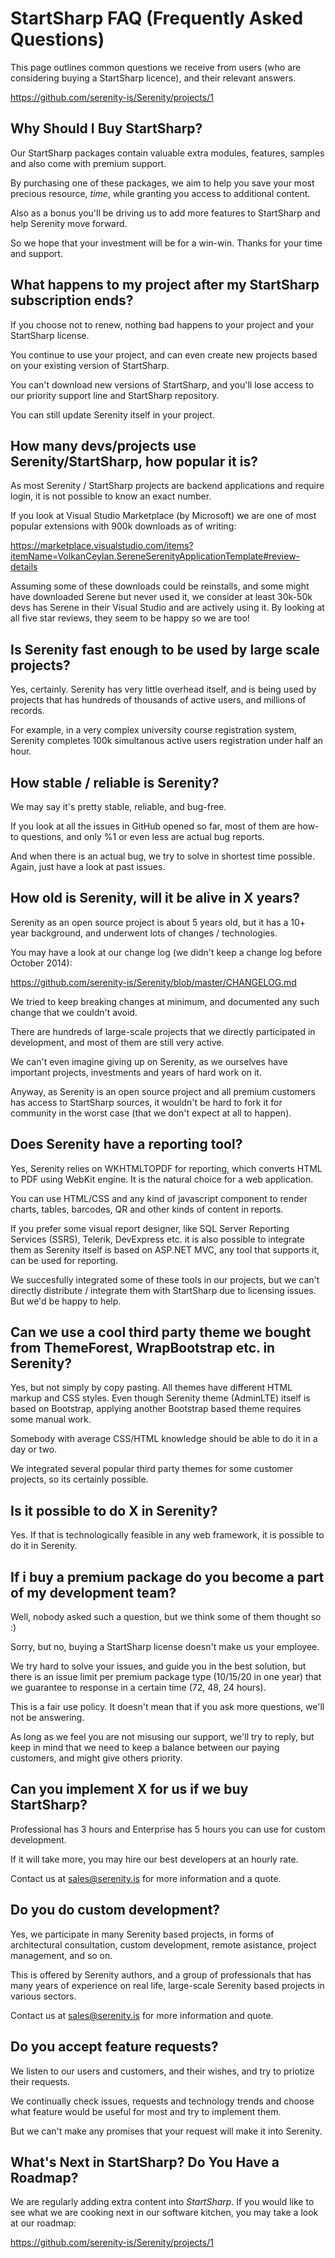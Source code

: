 ﻿# StartSharp FAQ (Frequently Asked Questions)

This page outlines common questions we receive from users (who are considering buying a StartSharp licence), and their relevant answers.

https://github.com/serenity-is/Serenity/projects/1

## Why Should I Buy StartSharp?

Our StartSharp packages contain valuable extra modules, features, samples and also come with premium support.

By purchasing one of these packages, we aim to help you save your most precious resource, *time*, while granting you access to additional content.

Also as a bonus you'll be driving us to add more features to StartSharp and help Serenity move forward.

So we hope that your investment will be for a win-win. Thanks for your time and support.

## What happens to my project after my StartSharp subscription ends?

If you choose not to renew, nothing bad happens to your project and your StartSharp license. 

You continue to use your project, and can even create new projects based on your existing version of StartSharp.

You can't download new versions of StartSharp, and you'll lose access to our priority support line and StartSharp repository.

You can still update Serenity itself in your project.

## How many devs/projects use Serenity/StartSharp, how popular it is?

As most Serenity / StartSharp projects are backend applications and require login, it is not possible to know an exact number.

If you look at Visual Studio Marketplace (by Microsoft) we are one of most popular extensions with 900k downloads as of writing:

https://marketplace.visualstudio.com/items?itemName=VolkanCeylan.SereneSerenityApplicationTemplate#review-details

Assuming some of these downloads could be reinstalls, and some might have downloaded Serene but never used it, we consider at least 30k-50k devs
has Serene in their Visual Studio and are actively using it. By looking at all five star reviews, they seem to be happy so we are too!

## Is Serenity fast enough to be used by large scale projects?

Yes, certainly. Serenity has very little overhead itself, and is being used by projects that has hundreds of thousands of active users, and millions of records.

For example, in a very complex university course registration system, Serenity completes 100k simultanous active users registration under half an hour.

## How stable / reliable is Serenity?

We may say it's pretty stable, reliable, and bug-free. 

If you look at all the issues in GitHub opened so far, most of them are how-to questions, and only %1 or even less are actual bug reports.

And when there is an actual bug, we try to solve in shortest time possible. Again, just have a look at past issues.

## How old is Serenity, will it be alive in X years?

Serenity as an open source project is about 5 years old, but it has a 10+ year background, and underwent lots of changes / technologies.

You may have a look at our change log (we didn't keep a change log before October 2014):

https://github.com/serenity-is/Serenity/blob/master/CHANGELOG.md

We tried to keep breaking changes at minimum, and documented any such change that we couldn't avoid.

There are hundreds of large-scale projects that we directly participated in development, and most of them are still very active.

We can't even imagine giving up on Serenity, as we ourselves have important projects, investments and years of hard work on it.

Anyway, as Serenity is an open source project and all premium customers has access to StartSharp sources, it wouldn't be hard to fork it for community
in the worst case (that we don't expect at all to happen).

## Does Serenity have a reporting tool?

Yes, Serenity relies on WKHTMLTOPDF for reporting, which converts HTML to PDF using WebKit engine. It is the natural choice for a web application.

You can use HTML/CSS and any kind of javascript component to render charts, tables, barcodes, QR and other kinds of content in reports.

If you prefer some visual report designer, like SQL Server Reporting Services (SSRS), Telerik, DevExpress etc. it is also possible to integrate them as
Serenity itself is based on ASP.NET MVC, any tool that supports it, can be used for reporting.

We succesfully integrated some of these tools in our projects, but we can't directly distribute / integrate them with StartSharp due to licensing issues. 
But we'd be happy to help.

## Can we use a cool third party theme we bought from ThemeForest, WrapBootstrap etc. in Serenity?

Yes, but not simply by copy pasting. All themes have different HTML markup and CSS styles. Even though Serenity theme (AdminLTE) itself is based on Bootstrap, 
applying another Bootstrap based theme requires some manual work. 

Somebody with average CSS/HTML knowledge should be able to do it in a day or two.

We integrated several popular third party themes for some customer projects, so its certainly possible.

## Is it possible to do X in Serenity?

Yes. If that is technologically feasible in any web framework, it is possible to do it in Serenity. 

## If i buy a premium package do you become a part of my development team?

Well, nobody asked such a question, but we think some of them thought so :)

Sorry, but no, buying a StartSharp license doesn't make us your employee. 

We try hard to solve your issues, and guide you in the best solution, but there is an issue limit per premium package type
(10/15/20 in one year) that we guarantee to response in a certain time (72, 48, 24 hours).

This is a fair use policy. It doesn't mean that if you ask more questions, we'll not be answering. 

As long as we feel you are not misusing our support, we'll try to reply, but keep in mind that we need to keep a balance 
between our paying customers, and might give others priority.

## Can you implement X for us if we buy StartSharp?

Professional has 3 hours and Enterprise has 5 hours you can use for custom development. 

If it will take more, you may hire our best developers at an hourly rate. 

Contact us at [sales@serenity.is](mailto:sales@serenity.is) for more information and a quote.

## Do you do custom development?

Yes, we participate in many Serenity based projects, in forms of architectural consultation, custom development, remote asistance, project management, and so on.

This is offered by Serenity authors, and a group of professionals that has many years of experience on real life, 
large-scale Serenity based projects in various sectors.

Contact us at [sales@serenity.is](mailto:sales@serenity.is) for more information and quote.

## Do you accept feature requests?

We listen to our users and customers, and their wishes, and try to priotize their requests. 

We continually check issues, requests and technology trends and choose what feature would be useful for most and try to implement them.

But we can't make any promises that your request will make it into Serenity.

## What's Next in StartSharp? Do You Have a Roadmap?

We are regularly adding extra content into *StartSharp*. If you would like to see what we are cooking next in our software kitchen, you may take a look at our roadmap:

https://github.com/serenity-is/Serenity/projects/1
